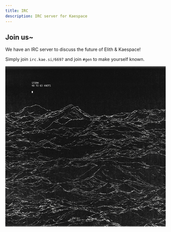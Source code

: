 ```yaml
---
title: IRC
description: IRC server for Kaespace
---
```


## Join us~

We have an IRC server to discuss the future of Elith & Kaespace!

Simply join `irc.kae.si/6697` and join `#gen` to make yourself known.

![Hi](/static/img/storm.jpg)
